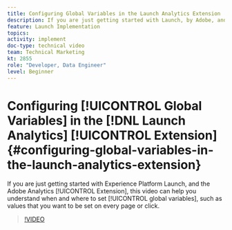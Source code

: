 ```yaml
---
title: Configuring Global Variables in the Launch Analytics Extension
description: If you are just getting started with Launch, by Adobe, and the Adobe Analytics extension, this video can help you understand when and where to set global variables, I.e. values that you want to be set on every page or click.
feature: Launch Implementation
topics: 
activity: implement
doc-type: technical video
team: Technical Marketing
kt: 2855
role: "Developer, Data Engineer"
level: Beginner
---
```


# Configuring [!UICONTROL Global Variables] in the [!DNL Launch Analytics] [!UICONTROL Extension] {#configuring-global-variables-in-the-launch-analytics-extension}

If you are just getting started with Experience Platform Launch, and the Adobe Analytics [!UICONTROL Extension], this video can help you understand when and where to set [!UICONTROL global variables], such as values that you want to be set on every page or click.

>[!VIDEO](https://video.tv.adobe.com/v/27181/?quality=9)
